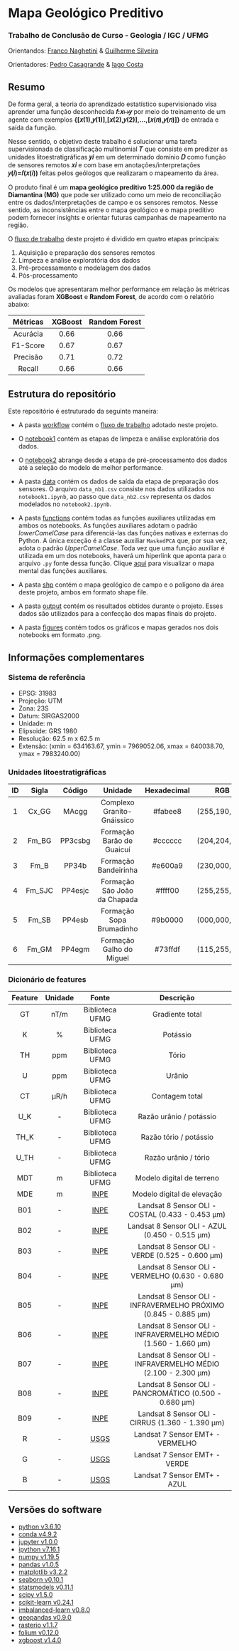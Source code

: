 # Mapa  Geológico Preditivo

### Trabalho de Conclusão de Curso - Geologia / IGC / UFMG

Orientandos: [Franco Naghetini](https://github.com/fnaghetini) & [Guilherme Silveira](https://github.com/guiasilveira)

Orientadores: [Pedro Casagrande](https://github.com/casagrandepedro) & [Iago Costa](https://github.com/iagoslc)

## Resumo
De forma geral, a teoria do aprendizado estatístico supervisionado visa aprender uma função desconhecida  **𝑓:𝑥↦𝑦**  por meio do treinamento de um agente com exemplos  **{[𝑥(1),𝑦(1)],[𝑥(2),𝑦(2)],…,[𝑥(𝑛),𝑦(𝑛)]}**  de entrada e saída da função.

Nesse sentido, o objetivo deste trabalho é solucionar uma tarefa supervisionada de classificação multinomial  **𝑇**  que consiste em predizer as unidades litoestratigráficas  **𝑦𝑖**  em um determinado domínio  **𝐷**  como função de sensores remotos  **𝑥𝑖**  e com base em anotações/interpretações  **𝑦(𝑖)=𝑓(𝑥(𝑖))**  feitas pelos geólogos que realizaram o mapeamento da área.

O produto final é um **mapa geológico preditivo 1:25.000 da região de Diamantina (MG)** que pode ser utilizado como um meio de reconciliação entre os dados/interpretações de campo e os sensores remotos. Nesse sentido, as inconsistências entre o mapa geológico e o mapa preditivo podem fornecer insights e orientar futuras campanhas de mapeamento na região.

O [fluxo de trabalho](https://github.com/fnaghetini/Mapa-Preditivo/blob/main/workflow/workflow.pdf) deste projeto é dividido em quatro etapas principais:

1. Aquisição e preparação dos sensores remotos
2. Limpeza e análise exploratória dos dados
3. Pré-processamento e modelagem dos dados
4. Pós-processamento

Os modelos que apresentaram melhor performance em relação às métricas avaliadas foram **XGBoost** e **Random Forest**, de acordo com o relatório abaixo:

|        Métricas       | XGBoost | Random Forest |
|:---------------------:|:-------:|:-------------:|
|        Acurácia       |   0.66  |     0.66      |
|        F1-Score       |   0.67  |     0.67      |
|        Precisão       |   0.71  |     0.72      |
|         Recall        |   0.66  |     0.66      |

## Estrutura do repositório

Este repositório é estruturado da seguinte maneira:

- A pasta [workflow](https://github.com/fnaghetini/Mapa-Preditivo/tree/main/workflow) contém o [fluxo de trabalho](https://github.com/fnaghetini/Mapa-Preditivo/blob/main/workflow/workflow.pdf) adotado neste projeto.

- O [notebook1](https://github.com/fnaghetini/Mapa-Preditivo/blob/main/notebook1.ipynb) contém as etapas de limpeza e análise exploratória dos dados.

- O [notebook2](https://github.com/fnaghetini/Mapa-Preditivo/blob/main/notebook2.ipynb) abrange desde a etapa de pré-processamento dos dados até a seleção do modelo de melhor performance.

- A pasta [data](https://github.com/fnaghetini/Mapa-Preditivo/tree/main/data) contém os dados de saída da etapa de preparação dos sensores. O arquivo `data_nb1.csv` consiste nos dados utilizados no `notebook1.ipynb`, ao passo que `data_nb2.csv` representa os dados modelados no `notebook2.ipynb`.

- A pasta [functions](https://github.com/fnaghetini/Mapa-Preditivo/tree/main/functions) contém todas as funções auxiliares utilizadas em ambos os notebooks. As funções auxiliares adotam o padrão *lowerCamelCase* para diferenciá-las das funções nativas e externas do Python. A única exceção é a classe auxiliar `MaskedPCA` que, por sua vez, adota o padrão *UpperCamelCase*. Toda vez que uma função auxiliar é utilizada em um dos notebooks, haverá um hiperlink que aponta para o arquivo `.py` fonte dessa função. Clique [aqui](https://github.com/fnaghetini/Mapa-Preditivo/blob/main/functions/functions.pdf) para visualizar o mapa mental das funções auxiliares.

- A pasta [shp](https://github.com/fnaghetini/Mapa-Preditivo/tree/main/shp) contém o mapa geológico de campo e o polígono da área deste projeto, ambos em formato shape file.

- A pasta [output](https://github.com/fnaghetini/Mapa-Preditivo/tree/main/output) contém os resultados obtidos durante o projeto. Esses dados são utilizados para a confecção dos mapas finais do projeto.

- A pasta [figures](https://github.com/fnaghetini/Mapa-Preditivo/tree/main/figures) contém todos os gráficos e mapas gerados nos dois notebooks em formato .png.

## Informações complementares

### Sistema de referência

- EPSG: 31983
- Projeção: UTM
- Zona: 23S
- Datum: SIRGAS2000
- Unidade: m
- Elipsoide: GRS 1980
- Resolução: 62.5 m x 62.5 m
- Extensão: (xmin = 634163.67, ymin = 7969052.06, xmax = 640038.70, ymax = 7983240.00)

### Unidades litoestratigráficas

|  ID  |  Sigla   |  Código  |                 Unidade                  |      Hexadecimal      |      RGB      |
|:----:|:--------:|:--------:|:----------------------------------------:|:---------------------:|:-------------:|
|   1  |  Cx_GG   |  MAcgg   |        Complexo Granito-Gnáissico        |        #fabee8        | (255,190,232) |
|   2  |  Fm_BG   |  PP3csbg |         Formação Barão de Guaicuí        |        #cccccc        | (204,204,204) |
|   3  |  Fm_B    |  PP34b   |          Formação Bandeirinha            |        #e600a9        | (230,000,169) |
|   4  |  Fm_SJC  |  PP4esjc |       Formação São João da Chapada       |        #ffff00        | (255,255,000) |
|   5  |  Fm_SB   |  PP4esb  |         Formação Sopa Brumadinho         |        #9b0000        | (000,000,255) |
|   6  |  Fm_GM   |  PP4egm  |         Formação Galho do Miguel         |        #73ffdf        | (115,255,223) |

### Dicionário de features

|    Feature    |  Unidade  |                         Fonte                         |                           Descrição                           |
|:-------------:|:---------:|:-----------------------------------------------------:|:-------------------------------------------------------------:|
|  GT  | nT/m | Biblioteca UFMG                                                     |Gradiente total                                                |
|   K  |   %  | Biblioteca UFMG                                                     |Potássio                                                       |
|  TH  |  ppm | Biblioteca UFMG                                                     |Tório                                                          |
|   U  |  ppm | Biblioteca UFMG                                                     |Urânio                                                         |
|  CT  | μR/h | Biblioteca UFMG                                                     |Contagem total                                                 |
| U_K  |   -  | Biblioteca UFMG                                                     |Razão urânio / potássio                                        |
| TH_K |   -  | Biblioteca UFMG                                                     |Razão tório / potássio                                         |
| U_TH |   -  | Biblioteca UFMG                                                     |Razão urânio / tório                                           |
|  MDT |   m  | Biblioteca UFMG                                                     |Modelo digital de terreno                                      |
|  MDE |   m  | [INPE](http://www.dsr.inpe.br/topodata/dados.php)                   |Modelo digital de elevação                                     |
|  B01 |   -  | [INPE](http://www.dgi.inpe.br/catalogo/)                            |Landsat 8 Sensor OLI - COSTAL (0.433 - 0.453 μm)               |
|  B02 |   -  | [INPE](http://www.dgi.inpe.br/catalogo/)                            |Landsat 8 Sensor OLI - AZUL (0.450 - 0.515 μm)                 |
|  B03 |   -  | [INPE](http://www.dgi.inpe.br/catalogo/)                            |Landsat 8 Sensor OLI - VERDE (0.525 - 0.600 μm)                |
|  B04 |   -  | [INPE](http://www.dgi.inpe.br/catalogo/)                            |Landsat 8 Sensor OLI - VERMELHO (0.630 - 0.680 μm)             |
|  B05 |   -  | [INPE](http://www.dgi.inpe.br/catalogo/)                            |Landsat 8 Sensor OLI - INFRAVERMELHO PRÓXIMO (0.845 - 0.885 μm)|
|  B06 |   -  | [INPE](http://www.dgi.inpe.br/catalogo/)                            |Landsat 8 Sensor OLI - INFRAVERMELHO MÉDIO (1.560 - 1.660 μm)  |
|  B07 |   -  | [INPE](http://www.dgi.inpe.br/catalogo/)                            |Landsat 8 Sensor OLI - INFRAVERMELHO MÉDIO (2.100 - 2.300 μm)  |
|  B08 |   -  | [INPE](http://www.dgi.inpe.br/catalogo/)                            |Landsat 8 Sensor OLI - PANCROMÁTICO (0.500 - 0.680 μm)         |
|  B09 |   -  | [INPE](http://www.dgi.inpe.br/catalogo/)                            |Landsat 8 Sensor OLI - CIRRUS (1.360 - 1.390 μm)               |
|   R  |   -  | [USGS](https://www.usgs.gov/centers/eros/science/usgs-eros-archive-landsat-legacy-tri-decadal-landsat-orthorectified-mosaics-etm?qt-science_center_objects=0#qt-science_center_objects)|Landsat 7 Sensor EMT+ - VERMELHO                               |
|   G  |   -  | [USGS](https://www.usgs.gov/centers/eros/science/usgs-eros-archive-landsat-legacy-tri-decadal-landsat-orthorectified-mosaics-etm?qt-science_center_objects=0#qt-science_center_objects)|Landsat 7 Sensor EMT+ - VERDE                                  |
|   B  |   -  | [USGS](https://www.usgs.gov/centers/eros/science/usgs-eros-archive-landsat-legacy-tri-decadal-landsat-orthorectified-mosaics-etm?qt-science_center_objects=0#qt-science_center_objects)|Landsat 7 Sensor EMT+ - AZUL                                   |

## Versões do software

- [python v3.6.10](https://docs.python.org/release/3.6.10/)
- [conda v4.9.2](https://docs.conda.io/projects/conda/en/master/release-notes.html)
- [jupyter v1.0.0](https://jupyter.org/documentation)
- [ipython v7.16.1](https://ipython.org/documentation.html)
- [numpy v1.19.5](https://numpy.org/doc/)
- [pandas v1.0.5](https://pandas.pydata.org/docs/)
- [matplotlib v3.2.2](https://matplotlib.org/stable/gallery/index.html)
- [seaborn v0.10.1](https://seaborn.pydata.org/examples/index.html)
- [statsmodels v0.11.1](https://www.statsmodels.org/stable/index.html)
- [scipy v1.5.0](https://docs.scipy.org/doc/scipy/reference/tutorial/stats.html)
- [scikit-learn v0.24.1](https://scikit-learn.org/stable/auto_examples/index.html)
- [imbalanced-learn v0.8.0](https://imbalanced-learn.org/stable/)
- [geopandas v0.9.0](https://geopandas.org/docs/user_guide.html)
- [rasterio v1.1.7](https://rasterio.readthedocs.io/en/latest/api/index.html)
- [folium v0.12.0](https://python-visualization.github.io/folium/)
- [xgboost v1.4.0](https://xgboost.readthedocs.io/en/latest/index.html#)
